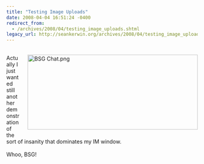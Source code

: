 ```yaml
---
title: "Testing Image Uploads"
date: 2008-04-04 16:51:24 -0400
redirect_from:
  - /archives/2008/04/testing_image_uploads.shtml
legacy_url: http://seankerwin.org/archives/2008/04/testing_image_uploads.shtml
---
```

<div><div style="text-align: left;"><br /></div><img alt="BSG Chat.png" src="http://seankerwin.org/images/BSG%20Chat.png" width="448" height="198" class="mt-image-right" style="text-align: left;float: right; margin-top: 0px; margin-right: 0px; margin-bottom: 20px; margin-left: 20px; " /></div><div><div style="text-align: left; ">Actually I just wanted still another demonstration of the sort of insanity that dominates my IM window.</div><div style="text-align: left; "><br /></div><div style="text-align: left; "><form mt:asset-id="1" class="mt-enclosure mt-enclosure-image" style="display: inline; border-style: initial; border-color: initial; margin-top: 0px; margin-right: 0px; margin-bottom: 0px; margin-left: 0px; border-top-width: 0px; border-right-width: 0px; border-bottom-width: 0px; border-left-width: 0px; border-style: initial; border-color: initial; padding-top: 0px; padding-right: 0px; padding-bottom: 0px; padding-left: 0px; font-size: 1em; font-weight: normal; ">Whoo, BSG!</form></div><br /></div>
